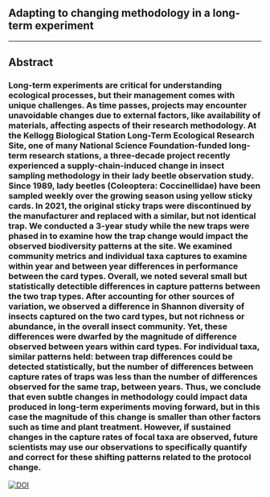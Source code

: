 ## Adapting to changing methodology in a long-term experiment

---
## Abstract
### Long-term experiments are critical for understanding ecological processes, but their management comes with unique challenges. As time passes, projects may encounter unavoidable changes due to external factors, like availability of materials, affecting aspects of their research methodology. At the Kellogg Biological Station Long-Term Ecological Research Site, one of many National Science Foundation-funded long-term research stations, a three-decade project recently experienced a supply-chain-induced change in insect sampling methodology in their lady beetle observation study. Since 1989, lady beetles (Coleoptera: Coccinellidae) have been sampled weekly over the growing season using yellow sticky cards. In 2021, the original sticky traps were discontinued by the manufacturer and replaced with a similar, but not identical trap.  We conducted a 3-year study while the new traps were phased in to examine how the trap change would impact the observed biodiversity patterns at the site. We examined community metrics and individual taxa captures to examine within year and between year differences in performance between the card types. Overall, we noted several small but statistically detectible differences in capture patterns between the two trap types. After accounting for other sources of variation, we observed a difference in Shannon diversity of insects captured on the two card types, but not richness or abundance, in the overall insect community. Yet, these differences were dwarfed by the magnitude of difference observed between years within card types. For individual taxa, similar patterns held: between trap differences could be detected statistically, but the number of differences between capture rates of traps was less than the number of differences observed for the same trap, between years. Thus, we conclude that even subtle changes in methodology could impact data produced in long-term experiments moving forward, but in this case the magnitude of this change is smaller than other factors such as time and plant treatment. However, if sustained changes in the capture rates of focal taxa are observed, future scientists may use our observations to specifically quantify and correct for these shifting patterns related to the protocol change. 

[![DOI](https://zenodo.org/badge/472898856.svg)](https://zenodo.org/badge/latestdoi/472898856)
